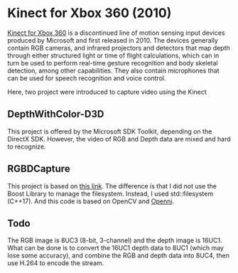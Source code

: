 # Kinect for Xbox 360 (2010)

[Kinect for Xbox 360](https://en.wikipedia.org/wiki/Kinect) is a discontinued line of motion sensing input devices produced by Microsoft and first released in 2010. The devices generally contain RGB cameras, and infrared projectors and detectors that map depth through either structured light or time of flight calculations, which can in turn be used to perform real-time gesture recognition and body skeletal detection, among other capabilities. They also contain microphones that can be used for speech recognition and voice control.

Here, two project were introduced to capture video using the Kinect

## DepthWithColor-D3D

This project is offered by the Microsoft SDK Toolkit, depending on the DirectX SDK. However, the video of RGB and Depth data are mixed and hard to recognize.

## RGBDCapture


This project is based on [this link](https://github.com/chaowang15/RGBDCapture). The difference is that I did not use the Boost Library to manage the filesystem. Instead, I used std::filesystem (C++17). And this code is based on OpenCV and [Openni](https://structure.io/openni/).

## Todo

The RGB image is 8UC3 (8-bit, 3-channel) and the depth image is 16UC1. What can be done is to convert the 16UC1 depth data to 8UC1 (which may lose some accuracy), and combine the RGB and depth data into 8UC4, then use H.264 to encode the stream.
